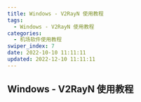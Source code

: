 ```yaml
---
title: Windows - V2RayN 使用教程
tags:
  - Windows - V2RayN 使用教程
categories:
  - 机场软件使用教程
swiper_index: 7
date: 2022-10-10 11:11:11
updated: 2022-12-10 11:11:11
---
```

## Windows - V2RayN 使用教程
